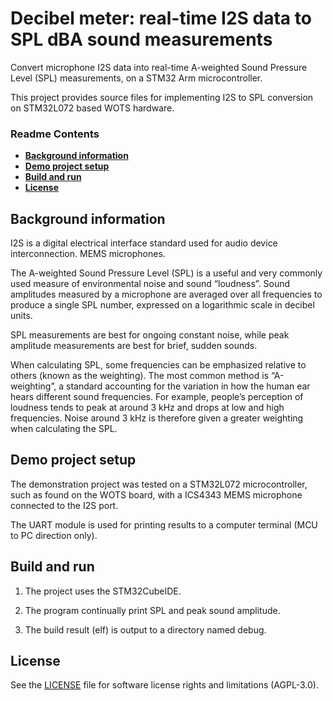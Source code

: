 # Decibel meter: real-time I2S data to SPL dBA sound measurements

Convert microphone I2S data into real-time A-weighted Sound Pressure Level (SPL) measurements, on a STM32 Arm microcontroller.

This project provides source files for implementing I2S to SPL conversion on STM32L072 based WOTS hardware. 

### Readme Contents

- **[Background information](#background-information)**<br>
- **[Demo project setup](#demo-project-setup)**<br>
- **[Build and run](#build-and-run)**<br>
- **[License](#license)**<br>


## Background information

I2S is a digital electrical interface standard used for audio device interconnection. MEMS microphones.

The A-weighted Sound Pressure Level (SPL) is a useful and very commonly used measure of environmental noise and sound “loudness”. Sound amplitudes measured by a microphone are averaged over all frequencies to produce a single SPL number, expressed on a logarithmic scale in decibel units.

SPL measurements are best for ongoing constant noise, while peak amplitude measurements are best for brief, sudden sounds.

When calculating SPL, some frequencies can be emphasized relative to others (known as the weighting). The most common method is “A-weighting”, a standard accounting for the variation in how the human ear hears different sound frequencies. For example, people’s perception of loudness tends to peak at around 3 kHz and drops at low and high frequencies. Noise around 3 kHz is therefore given a greater weighting when calculating the SPL. 


## Demo project setup

The demonstration project was tested on a STM32L072 microcontroller, such as found on the WOTS board, with a ICS4343 MEMS microphone connected to the I2S port.

The UART module is used for printing results to a computer terminal (MCU to PC direction only).


## Build and run

1. The project uses the STM32CubeIDE.

2. The program continually print SPL and peak sound amplitude.

3. The build result (elf) is output to a directory named debug.


## License

See the [LICENSE](LICENSE) file for software license rights and limitations (AGPL-3.0).
